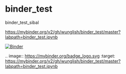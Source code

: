 # binder_test
binder_test_sibal

https://mybinder.org/v2/gh/wunglish/binder_test/master?labpath=binder_test.ipynb

[![Binder](https://mybinder.org/badge_logo.svg)](https://mybinder.org/v2/gh/wunglish/binder_test/master?labpath=binder_test.ipynb)

.. image:: https://mybinder.org/badge_logo.svg
 :target: https://mybinder.org/v2/gh/wunglish/binder_test/master?labpath=binder_test.ipynb

